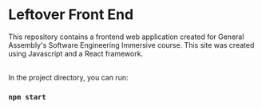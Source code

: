 # Leftover Front End

This repository contains a frontend web application created for General Assembly's Software Engineering Immersive course. This site was created using Javascript and a React framework.<br /><br/>

In the project directory, you can run:

### `npm start`
